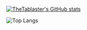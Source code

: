 [![TheTablaster's GitHub stats](https://github-readme-stats.vercel.app/api?username=Blaster4385&?count_private=true&theme=gotham&show_icons=true&include_all_commits=yes)](https://github.com/anuraghazra/github-readme-stats)

![Top Langs](https://github-readme-stats.vercel.app/api/top-langs/?username=Blaster4385&theme=gotham&layout=compact)
